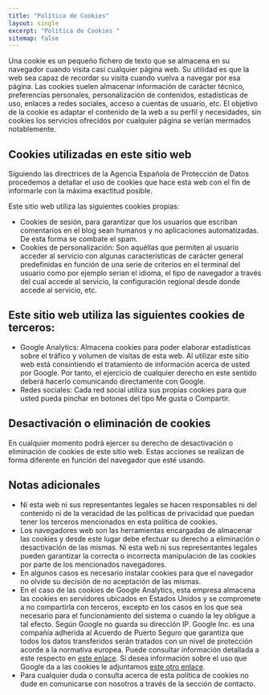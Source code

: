 ```yaml
---
title: "Política de Cookies"
layout: single
excerpt: "Política de Cookies "
sitemap: false
---
```


Una cookie es un pequeño fichero de texto que se almacena en su navegador cuando visita casi cualquier página web. Su utilidad es que la web sea capaz de recordar su visita cuando vuelva a navegar por esa página. Las cookies suelen almacenar información de carácter técnico, preferencias personales, personalización de contenidos, estadísticas de uso, enlaces a redes sociales, acceso a cuentas de usuario, etc. El objetivo de la cookie es adaptar el contenido de la web a su perfil y necesidades, sin cookies los servicios ofrecidos por cualquier página se verían mermados notablemente.

## Cookies utilizadas en este sitio web

Siguiendo las directrices de la Agencia Española de Protección de Datos procedemos a detallar el uso de cookies que hace esta web con el fin de informarle con la máxima exactitud posible.

Este sitio web utiliza las siguientes cookies propias:

* Cookies de sesión, para garantizar que los usuarios que escriban comentarios en el blog sean humanos y no aplicaciones automatizadas. De esta forma se combate el spam.
* Cookies de personalización: Son aquéllas que permiten al usuario acceder al servicio con algunas características de carácter general predefinidas en función de una serie de criterios en el terminal del usuario como por ejemplo serian el idioma, el tipo de navegador a través del cual accede al servicio, la configuración regional desde donde accede al servicio, etc.

## Este sitio web utiliza las siguientes cookies de terceros:

* Google Analytics: Almacena cookies para poder elaborar estadísticas sobre el tráfico y volumen de visitas de esta web. Al utilizar este sitio web está consintiendo el tratamiento de información acerca de usted por Google. Por tanto, el ejercicio de cualquier derecho en este sentido deberá hacerlo comunicando directamente con Google.
* Redes sociales: Cada red social utiliza sus propias cookies para que usted pueda pinchar en botones del tipo Me gusta o Compartir.

## Desactivación o eliminación de cookies

En cualquier momento podrá ejercer su derecho de desactivación o eliminación de cookies de este sitio web. Estas acciones se realizan de forma diferente en función del navegador que esté usando.

## Notas adicionales

* Ni esta web ni sus representantes legales se hacen responsables ni del contenido ni de la veracidad de las políticas de privacidad que puedan tener los terceros mencionados en esta política de cookies.
* Los navegadores web son las herramientas encargadas de almacenar las cookies y desde este lugar debe efectuar su derecho a eliminación o desactivación de las mismas. Ni esta web ni sus representantes legales pueden garantizar la correcta o incorrecta manipulación de las cookies por parte de los mencionados navegadores.
* En algunos casos es necesario instalar cookies para que el navegador no olvide su decisión de no aceptación de las mismas.
* En el caso de las cookies de Google Analytics, esta empresa almacena las cookies en servidores ubicados en Estados Unidos y se compromete a no compartirla con terceros, excepto en los casos en los que sea necesario para el funcionamiento del sistema o cuando la ley obligue a tal efecto. Según Google no guarda su dirección IP. Google Inc. es una compañía adherida al Acuerdo de Puerto Seguro que garantiza que todos los datos transferidos serán tratados con un nivel de protección acorde a la normativa europea. Puede consultar información detallada a este respecto en [este enlace](http://safeharbor.export.gov/list.aspx). Si desea información sobre el uso que Google da a las cookies le adjuntamos [este otro enlace](https://developers.google.com/analytics/devguides/collection/analyticsjs/cookie-usage?hl=es&csw=1).
* Para cualquier duda o consulta acerca de esta política de cookies no dude en comunicarse con nosotros a través de la sección de contacto.
